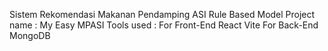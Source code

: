 Sistem Rekomendasi Makanan Pendamping ASI Rule Based Model
Project name : My Easy MPASI 
Tools used : 
For Front-End React Vite
For Back-End MongoDB 
